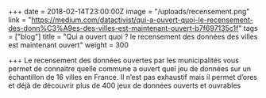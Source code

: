 +++
date = 2018-02-14T23:00:00Z
image = "/uploads/recensement.png"
link = "https://medium.com/datactivist/qui-a-ouvert-quoi-le-recensement-des-donn%C3%A9es-des-villes-est-maintenant-ouvert-b7f697135c1f"
tags = ["blog"]
title = "Qui a ouvert quoi ? le recensement des données des villes est maintenant ouvert"
weight = 300

+++
Le recensement des données ouvertes par les municipalités vous permet de connaitre quelle commune a ouvert quel jeu de données sur un échantillon de 16 villes en France. Il n’est pas exhaustif mais il permet d’ores et déjà de découvrir plus de 400 jeux de données ouverts et ouvrables